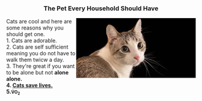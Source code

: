 <h3 align="center">The Pet Every Household Should Have</h3> 
<a href="https://github.com/jjlehuu/KNES381/blob/ab786b983fc8eff93a2ebd8bbabfa7c36cd89b7f/cat381.jpeg"> 
  <img src="cat381.jpeg" alt="Cat" align="right"> </a> 
<p <b>Cats are cool</b> and here are some reasons why you should get one. <br> 1. Cats are adorable. <br> 2. Cats are self sufficient meaning you do not have to walk them twicw a day. <br> 3. They're great if you want to be alone but not <b>alone<b> alone. <br> 4. <a href="https://www.mentalfloss.com/article/51154/10-scientific-benefits-being-cat-owner">Cats save lives. </a><br> 5.<small>V&#775O<sub>2</sub></small 

